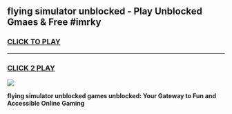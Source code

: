 
## flying simulator unblocked - Play Unblocked Gmaes & Free #imrky
<h3>
<a href="https://news.freeplayer.one?title=flying_simulator_unblocked&ref=26F">CLICK TO PLAY</a></h3>
<hr>

<h3>
<a href="https://news.freeplayer.one?title=flying_simulator_unblocked&ref=26F">CLICK 2 PLAY</a>
  
</h3>

<a href="https://news.freeplayer.one?title=flying_simulator_unblocked&ref=26F/"><img src="https://clearcache.store/games.png"></a>


**flying simulator unblocked games unblocked: Your Gateway to Fun and Accessible Online Gaming**
